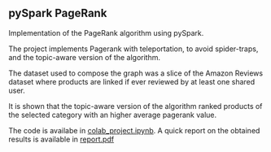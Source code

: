 ## pySpark PageRank
Implementation of the PageRank algorithm using pySpark. 

The project implements Pagerank with teleportation, to avoid spider-traps, and the topic-aware version of the algorithm.

The dataset used to compose the graph was a slice of the Amazon Reviews dataset where products are linked if ever reviewed by at least one shared user. 

It is shown that the topic-aware version of the algorithm ranked products of the selected category with an higher average pagerank value.

The code is availabe in [colab_project.ipynb](colab_project.ipynb).
A quick report on the obtained results is available in [report.pdf](report.pdf)

